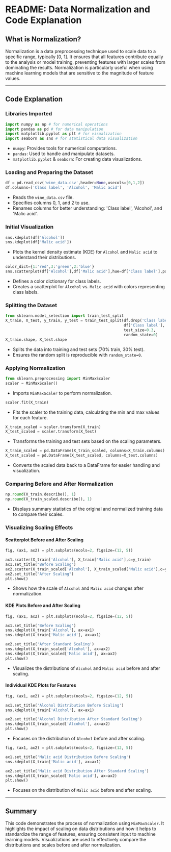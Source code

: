 # README: Data Normalization and Code Explanation

## What is Normalization?
Normalization is a data preprocessing technique used to scale data to a specific range, typically [0, 1]. It ensures that all features contribute equally to the analysis or model training, preventing features with larger scales from dominating the results. Normalization is particularly useful when using machine learning models that are sensitive to the magnitude of feature values.

---

## Code Explanation

### Libraries Imported
```python
import numpy as np # for numerical operations
import pandas as pd # for data manipulation
import matplotlib.pyplot as plt # for visualization
import seaborn as sns # for statistical data visualization
```
- `numpy`: Provides tools for numerical computations.
- `pandas`: Used to handle and manipulate datasets.
- `matplotlib.pyplot` & `seaborn`: For creating data visualizations.

### Loading and Preparing the Dataset
```python
df = pd.read_csv('wine_data.csv',header=None,usecols=[0,1,2])
df.columns=['Class label', 'Alcohol', 'Malic acid']
```
- Reads the `wine_data.csv` file.
- Specifies columns 0, 1, and 2 to use.
- Renames columns for better understanding: 'Class label', 'Alcohol', and 'Malic acid'.

### Initial Visualization
```python
sns.kdeplot(df['Alcohol'])
sns.kdeplot(df['Malic acid'])
```
- Plots the kernel density estimate (KDE) for `Alcohol` and `Malic acid` to understand their distributions.

```python
color_dict={1:'red',3:'green',2:'blue'}
sns.scatterplot(df['Alcohol'],df['Malic acid'],hue=df['Class label'],palette=color_dict)
```
- Defines a color dictionary for class labels.
- Creates a scatterplot for `Alcohol` vs. `Malic acid` with colors representing class labels.

### Splitting the Dataset
```python
from sklearn.model_selection import train_test_split
X_train, X_test, y_train, y_test = train_test_split(df.drop('Class label', axis=1),
                                                    df['Class label'],
                                                    test_size=0.3,
                                                    random_state=0)
X_train.shape, X_test.shape
```
- Splits the data into training and test sets (70% train, 30% test).
- Ensures the random split is reproducible with `random_state=0`.

### Applying Normalization
```python
from sklearn.preprocessing import MinMaxScaler
scaler = MinMaxScaler()
```
- Imports `MinMaxScaler` to perform normalization.

```python
scaler.fit(X_train)
```
- Fits the scaler to the training data, calculating the min and max values for each feature.

```python
X_train_scaled = scaler.transform(X_train)
X_test_scaled = scaler.transform(X_test)
```
- Transforms the training and test sets based on the scaling parameters.

```python
X_train_scaled = pd.DataFrame(X_train_scaled, columns=X_train.columns)
X_test_scaled = pd.DataFrame(X_test_scaled, columns=X_test.columns)
```
- Converts the scaled data back to a DataFrame for easier handling and visualization.

### Comparing Before and After Normalization
```python
np.round(X_train.describe(), 1)
np.round(X_train_scaled.describe(), 1)
```
- Displays summary statistics of the original and normalized training data to compare their scales.

### Visualizing Scaling Effects
#### Scatterplot Before and After Scaling
```python
fig, (ax1, ax2) = plt.subplots(ncols=2, figsize=(12, 5))

ax1.scatter(X_train['Alcohol'], X_train['Malic acid'],c=y_train)
ax1.set_title("Before Scaling")
ax2.scatter(X_train_scaled['Alcohol'], X_train_scaled['Malic acid'],c=y_train)
ax2.set_title("After Scaling")
plt.show()
```
- Shows how the scale of `Alcohol` and `Malic acid` changes after normalization.

#### KDE Plots Before and After Scaling
```python
fig, (ax1, ax2) = plt.subplots(ncols=2, figsize=(12, 5))

ax1.set_title('Before Scaling')
sns.kdeplot(X_train['Alcohol'], ax=ax1)
sns.kdeplot(X_train['Malic acid'], ax=ax1)

ax2.set_title('After Standard Scaling')
sns.kdeplot(X_train_scaled['Alcohol'], ax=ax2)
sns.kdeplot(X_train_scaled['Malic acid'], ax=ax2)
plt.show()
```
- Visualizes the distributions of `Alcohol` and `Malic acid` before and after scaling.

#### Individual KDE Plots for Features
```python
fig, (ax1, ax2) = plt.subplots(ncols=2, figsize=(12, 5))

ax1.set_title('Alcohol Distribution Before Scaling')
sns.kdeplot(X_train['Alcohol'], ax=ax1)

ax2.set_title('Alcohol Distribution After Standard Scaling')
sns.kdeplot(X_train_scaled['Alcohol'], ax=ax2)
plt.show()
```
- Focuses on the distribution of `Alcohol` before and after scaling.

```python
fig, (ax1, ax2) = plt.subplots(ncols=2, figsize=(12, 5))

ax1.set_title('Malic acid Distribution Before Scaling')
sns.kdeplot(X_train['Malic acid'], ax=ax1)

ax2.set_title('Malic acid Distribution After Standard Scaling')
sns.kdeplot(X_train_scaled['Malic acid'], ax=ax2)
plt.show()
```
- Focuses on the distribution of `Malic acid` before and after scaling.

---

## Summary
This code demonstrates the process of normalization using `MinMaxScaler`. It highlights the impact of scaling on data distributions and how it helps to standardize the range of features, ensuring consistent input to machine learning models. Visualizations are used to effectively compare the distributions and scales before and after normalization.

